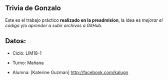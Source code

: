 Trivia de Gonzalo
-----------------
Este es el trabajo práctico __realizado en la preadmision__, la idea es *mejorar el código* y/o *aprender a subir archivos a GitHub*.

Datos:
------
- Ciclo: LIM18-1

- Turno: Mañana

- Alumna: [Katerine Guzman] <http://facebook.com/kalugn>

